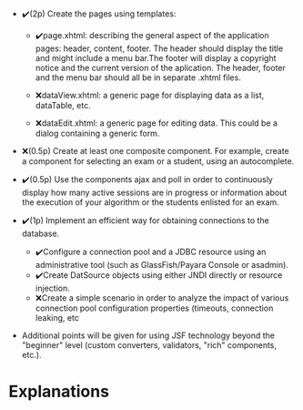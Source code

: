 
- ✔️(2p) Create the pages using templates:
	-  ✔️page.xhtml: describing the general aspect of the application pages: header, content, footer. The header should display the title and might include a menu bar.The footer will display a copyright notice and the current version of the aplication. The header, footer and the menu bar should all be in separate .xhtml files.

	- ❌dataView.xhtml: a generic page for displaying data as a list, dataTable, etc.

	- ❌dataEdit.xhtml: a generic page for editing data. This could be a dialog containing a generic form.

- ❌(0.5p) Create at least one composite component. For example, create a component for selecting an exam or a student, using an autocomplete.
- ✔️(0.5p) Use the components ajax and poll in order to continuously display how many active sessions are in progress or information about the execution of your algorithm or the students enlisted for an exam.
- ✔️(1p) Implement an efficient way for obtaining connections to the database.
	-  ✔️Configure a connection pool and a JDBC resource using an administrative tool (such as GlassFish/Payara Console or asadmin).
	-  ✔️Create DatSource objects using either JNDI directly or resource injection.
	-  ❌Create a simple scenario in order to analyze the impact of various connection pool configuration properties (timeouts, connection leaking, etc

- Additional points will be given for using JSF technology beyond the "beginner" level (custom converters, validators, "rich" components, etc.).


# Explanations
